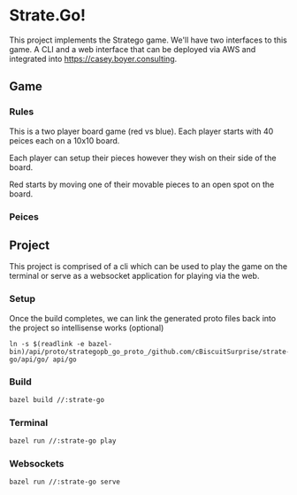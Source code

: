 # Strate.Go!

This project implements the Stratego game. We'll have two interfaces to this game. A CLI and a web interface that can be deployed via AWS and integrated into https://casey.boyer.consulting.


## Game

### Rules

This is a two player board game (red vs blue). Each player starts with 40 peices each on a 10x10 board.

Each player can setup their pieces however they wish on their side of the board.

Red starts by moving one of their movable pieces to an open spot on the board.

### Peices


## Project

This project is comprised of a cli which can be used to play the game on the terminal or serve as a websocket application for playing via the web.

### Setup

Once the build completes, we can link the generated proto files back into the project so intellisense works (optional)

```
ln -s $(readlink -e bazel-bin)/api/proto/strategopb_go_proto_/github.com/cBiscuitSurprise/strate-go/api/go/ api/go
```

### Build

```bash
bazel build //:strate-go
```

### Terminal

```bash
bazel run //:strate-go play
```

### Websockets

```bash
bazel run //:strate-go serve
```

